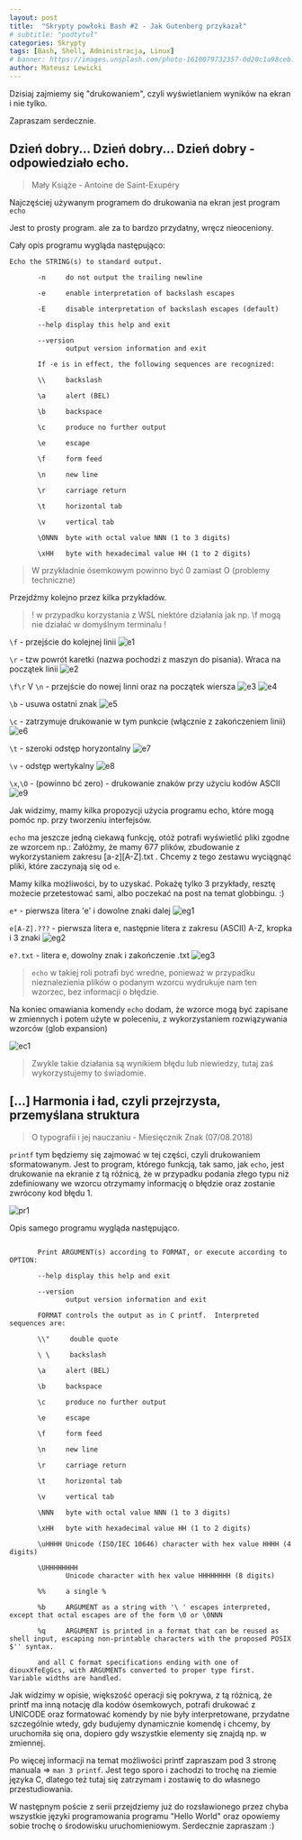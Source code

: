 ```yaml
---
layout: post
title:  "Skrypty powłoki Bash #2 - Jak Gutenberg przykazał"
# subtitle: "podtytuł"
categories: Skrypty
tags: [Bash, Shell, Administracja, Linux]
# banner: https://images.unsplash.com/photo-1610079732357-0d20c1a98ceb?ixid=MnwxMjA3fDB8MHxwaG90by1wYWdlfHx8fGVufDB8fHx8&ixlib=rb-1.2.1&auto=format&fit=crop&w=889&q=80
author: Mateusz Lewicki
---
```


Dzisiaj zajmiemy się "drukowaniem", czyli wyświetlaniem wyników na ekran i nie tylko.

Zapraszam serdecznie.


## Dzień dobry... Dzień dobry... Dzień dobry - odpowiedziało echo.
> Mały Książe - Antoine de Saint-Exupéry

Najczęściej używanym programem do drukowania na ekran jest program `echo`

Jest to prosty program. ale za to bardzo przydatny, wręcz nieoceniony. 

Cały opis programu wygląda następująco:

```MAN
Echo the STRING(s) to standard output.

       -n     do not output the trailing newline

       -e     enable interpretation of backslash escapes

       -E     disable interpretation of backslash escapes (default)

       --help display this help and exit

       --version
              output version information and exit

       If -e is in effect, the following sequences are recognized:

       \\     backslash

       \a     alert (BEL)

       \b     backspace

       \c     produce no further output

       \e     escape

       \f     form feed

       \n     new line

       \r     carriage return

       \t     horizontal tab

       \v     vertical tab

       \ONNN  byte with octal value NNN (1 to 3 digits)

       \xHH   byte with hexadecimal value HH (1 to 2 digits)
```
> W przykładnie ósemkowym powinno być 0 zamiast O (problemy techniczne)

Przejdźmy kolejno przez kilka przykładów.

> ! w przypadku korzystania z WSL niektóre działania jak np. \f mogą nie działać w domyślnym terminalu !


`\f` - przejście do kolejnej linii
![e1](/assets/images/b2/e1.png)

`\r` - tzw powrót karetki (nazwa pochodzi z maszyn do pisania). Wraca na początek linii
![e2](/assets/images/b2/e2.png)

`\f\r` V `\n` - przejście do nowej linni oraz na początek wiersza
![e3](/assets/images/b2/e3.png)
![e4](/assets/images/b2/e4.png)

`\b` - usuwa ostatni znak 
![e5](/assets/images/b2/e5.png)

`\c` - zatrzymuje drukowanie w tym punkcie (włącznie z zakończeniem linii)
![e6](/assets/images/b2/e6.png)

`\t` - szeroki odstęp horyzontalny
![e7](/assets/images/b2/e7.png)

`\v` - odstęp wertykalny
![e8](/assets/images/b2/e8.png)

`\x`,`\O` - (powinno bć zero) - drukowanie znaków przy użyciu kodów ASCII
![e9](/assets/images/b2/e9.png)

Jak widzimy, mamy kilka propozycji użycia programu echo, które mogą pomóc np. przy tworzeniu interfejsów. 

`echo` ma jeszcze jedną ciekawą funkcję, otóż potrafi wyświetlić pliki zgodne ze wzorcem np.:
Załóżmy, że mamy 677 plików, zbudowanie z wykorzystaniem zakresu [a-z][A-Z].txt .
Chcemy z tego zestawu wyciągnąć pliki, które zaczynają się od `e`.

Mamy kilka możliwości, by to uzyskać. Pokażę tylko 3 przykłady, resztę możecie przetestować sami, albo poczekać na post na temat globbingu. :)

`e*` - pierwsza litera 'e' i dowolne znaki dalej
![eg1](/assets/images/b2/eg1.png)

`e[A-Z].???` - pierwsza litera e, następnie litera z zakresu (ASCII) A-Z, kropka i 3 znaki
![eg2](/assets/images/b2/eg2.png)

`e?.txt` - litera e, dowolny znak i zakończenie .txt
![eg3](/assets/images/b2/eg3.png)

> `echo` w takiej roli potrafi być wredne, ponieważ w przypadku nieznalezienia plików o podanym wzorcu wydrukuje nam ten wzorzec, bez informacji o błędzie.

Na koniec omawiania komendy `echo` dodam, że wzorce mogą być zapisane w zmiennych i potem użyte w poleceniu, z wykorzystaniem rozwiązywania wzorców (glob expansion) 

![ec1](/assets/images/b2/ec1.png)

> Zwykle takie działania są wynikiem błędu lub niewiedzy, tutaj zaś wykorzystujemy  to świadomie.


## [...] Harmonia i ład, czyli przejrzysta, przemyślana struktura
> O typografii i jej nauczaniu - Miesięcznik Znak (07/08.2018)

`printf` tym będziemy się zajmować w tej części, czyli drukowaniem sformatowanym.
Jest to program, którego funkcją, tak samo, jak `echo`, jest drukowanie na ekranie z tą różnicą, że w przypadku podania złego typu niż zdefiniowany we wzorcu otrzymamy informację o błędzie oraz zostanie zwrócony kod błędu 1.

![pr1](/assets/images/b2/pr1.png)

Opis samego programu wygląda następująco.

```MAN

       Print ARGUMENT(s) according to FORMAT, or execute according to OPTION:

       --help display this help and exit

       --version
              output version information and exit

       FORMAT controls the output as in C printf.  Interpreted sequences are:

       \\"     double quote

       \ \     backslash

       \a     alert (BEL)

       \b     backspace

       \c     produce no further output

       \e     escape

       \f     form feed

       \n     new line

       \r     carriage return

       \t     horizontal tab

       \v     vertical tab

       \NNN   byte with octal value NNN (1 to 3 digits)

       \xHH   byte with hexadecimal value HH (1 to 2 digits)

       \uHHHH Unicode (ISO/IEC 10646) character with hex value HHHH (4 digits)

       \UHHHHHHHH
              Unicode character with hex value HHHHHHHH (8 digits)

       %%     a single %

       %b     ARGUMENT as a string with '\ ' escapes interpreted, except that octal escapes are of the form \0 or \0NNN

       %q     ARGUMENT is printed in a format that can be reused as shell input, escaping non-printable characters with the proposed POSIX $'' syntax.

       and all C format specifications ending with one of diouxXfeEgGcs, with ARGUMENTs converted to proper type first.  Variable widths are handled.

```
Jak widzimy w opisie, większość operacji się pokrywa, z tą różnicą, że printf ma inną notację dla kodów  ósemkowych, potrafi drukować z UNICODE oraz formatować komendy by nie były interpretowane, przydatne szczególnie wtedy, gdy budujemy dynamicznie komendę i chcemy, by uruchomiła się ona, dopiero gdy wszystkie elementy się znajdą np. w zmiennej.


Po więcej informacji na temat możliwości printf zapraszam pod 3 stronę manuala => `man 3 printf`. Jest tego sporo i zachodzi to trochę na ziemie języka C, dlatego też tutaj się zatrzymam i zostawię to do własnego przestudiowania.

W następnym poście z serii przejdziemy już do rozsławionego przez chyba wszystkie języki programowania programu "Hello World" oraz opowiemy sobie trochę o środowisku uruchomieniowym. 
Serdecznie zapraszam :)


